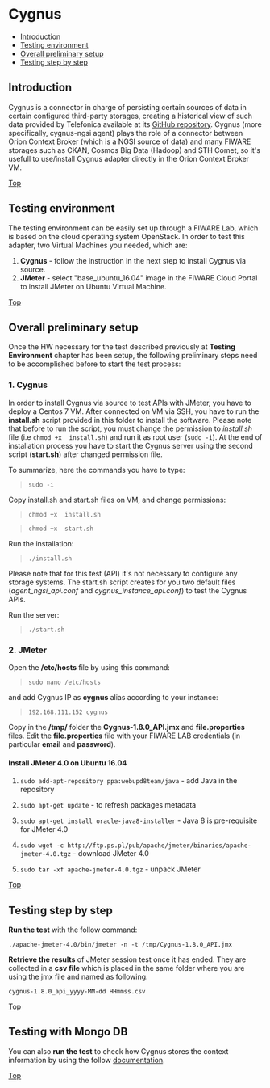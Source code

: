 # Cygnus #

* [Introduction](#introduction)
* [Testing environment](#testing-environment)
* [Overall preliminary setup](#overall-preliminary-setup)
* [Testing step by step](#testing-step-by-step)

## Introduction ##

Cygnus is a connector in charge of persisting certain sources of data in certain configured third-party storages, creating a historical view of such data provided by Telefonica available at its [GitHub repository](https://github.com/telefonicaid/fiware-cygnus). Cygnus (more specifically, cygnus-ngsi agent) plays the role of a connector between Orion Context Broker (which is a NGSI source of data) and many FIWARE storages such as CKAN, Cosmos Big Data (Hadoop) and STH Comet, so it's usefull to use/install Cygnus adapter directly in the Orion Context Broker VM. 

[Top](#cygnus)

## Testing environment ##

The testing environment can be easily set up through a FIWARE Lab, which is based on the cloud operating system OpenStack. 
In order to test this adapter, two Virtual Machines you needed, which are: 

1. **Cygnus** - follow the instruction in the next step to install Cygnus via source. 
2. **JMeter** - select "base_ubuntu_16.04" image in the FIWARE Cloud Portal to install JMeter on Ubuntu Virtual Machine.

[Top](#cygnus)

## Overall preliminary setup ##

Once the HW necessary for the test described previously at **Testing Environment** chapter has been setup, the following preliminary steps need to be accomplished before to start the test process:

### 1. Cygnus ###

In order to install Cygnus via source to test APIs with JMeter, you have to deploy a Centos 7 VM.
After connected on VM via SSH, you have to run the **install.sh** script provided in this folder to install the software. 
Please note that before to run the script, you must change the permission to *install.sh* file (i.e `chmod +x  install.sh`) and run it as root user (`sudo -i`). 
At the end of installation process you have to start the Cygnus server using the second script (**start.sh**) after changed permission file.

To summarize, here the commands you have to type:

> `sudo -i`

Copy install.sh and start.sh files on VM, and change permissions:

> `chmod +x  install.sh`

> `chmod +x  start.sh`


Run the installation:

> `./install.sh`


Please note that for this test (API) it's not necessary to configure any storage systems. The start.sh script creates for you two default files (*agent_ngsi_api.conf* and *cygnus_instance_api.conf*) to test the Cygnus APIs. 

Run the server:

> `./start.sh`
 

### 2. JMeter ###

Open the **/etc/hosts** file by using this command:

> `sudo nano /etc/hosts` 

and add Cygnus IP as **cygnus** alias according to your instance: 

> `192.168.111.152 cygnus`


Copy in the **/tmp/** folder the **Cygnus-1.8.0_API.jmx** and **file.properties** files.
Edit the **file.properties** file with your FIWARE LAB credentials (in particular **email** and **password**).


#### Install JMeter 4.0 on Ubuntu 16.04 ####

1. `sudo add-apt-repository ppa:webupd8team/java` - add Java in the repository

2. `sudo apt-get update` - to refresh packages metadata

3. `sudo apt-get install oracle-java8-installer` - Java 8 is pre-requisite for JMeter 4.0

4. `sudo wget -c http://ftp.ps.pl/pub/apache/jmeter/binaries/apache-jmeter-4.0.tgz` - download JMeter 4.0

5. `sudo tar -xf apache-jmeter-4.0.tgz` - unpack JMeter

[Top](#cygnus)

## Testing step by step ##

**Run the test** with the follow command: 

`./apache-jmeter-4.0/bin/jmeter -n -t /tmp/Cygnus-1.8.0_API.jmx`

**Retrieve the results** of JMeter session test once it has ended. They are collected in a **csv file** which is placed in the same folder where you are using the jmx file and named as following: 

`cygnus-1.8.0_api_yyyy-MM-dd HHmmss.csv`

[Top](#cygnus)


## Testing with Mongo DB ##

You can also **run the test** to check how Cygnus stores the context information by using the follow [documentation](./cygnus.mongo).

[Top](#cygnus)
